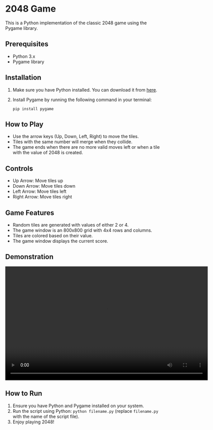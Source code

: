 # 2048 Game

This is a Python implementation of the classic 2048 game using the Pygame library.

## Prerequisites

- Python 3.x
- Pygame library

## Installation

1. Make sure you have Python installed. You can download it from [here](https://www.python.org/downloads/).
2. Install Pygame by running the following command in your terminal:

    ```
    pip install pygame
    ```

## How to Play

- Use the arrow keys (Up, Down, Left, Right) to move the tiles.
- Tiles with the same number will merge when they collide.
- The game ends when there are no more valid moves left or when a tile with the value of 2048 is created.

## Controls

- Up Arrow: Move tiles up
- Down Arrow: Move tiles down
- Left Arrow: Move tiles left
- Right Arrow: Move tiles right

## Game Features

- Random tiles are generated with values of either 2 or 4.
- The game window is an 800x800 grid with 4x4 rows and columns.
- Tiles are colored based on their value.
- The game window displays the current score.

## Demonstration

<video width="640" height="360" controls>
  <source src="https://github.com/Yashchaudhari29/2048-Game/assets/119956179/2a2d9c3b-910c-4a40-b2ec-cc134d127fa9" type="video/mp4">
  Your browser does not support the video tag.
</video>

## How to Run

1. Ensure you have Python and Pygame installed on your system.
2. Run the script using Python: `python filename.py` (replace `filename.py` with the name of the script file).
3. Enjoy playing 2048!
